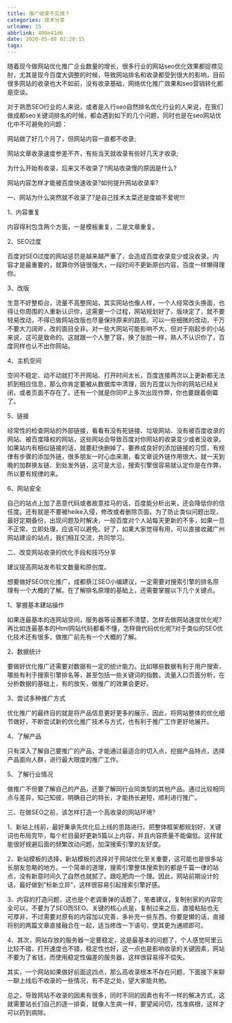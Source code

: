 ```yaml
---
title: 推广收录不见效？
categories: 技术分享
urlname: 15
abbrlink: 400e41d6
date: 2020-05-08 02:20:15
tags:
---
```

随着现今做网站优化推广企业数量的增长，很多行业的网站seo优化效果都捉襟见肘，尤其是现今百度大调整的时候，导致网站排名和收录都受到很大的影响，目前很多网站的收录也大不如前，没有收录基础，网络优化推广效果和seo营销转化都是空谈。

对于熟悉SEO行业的人来说，或者是入行seo自然排名优化行业的人来说，在我们做成都seo关键词排名的时候，都会遇到如下的几个问题，同时也是在seo网站优化中不可避免的问题：



网站做了好几个月了，但网站内容一直都不收录;

网站文章收录速度参差不齐，有些当天就收录有些好几天才收录;

为什么开始有收录，后来又不收录了?网站收录慢的原因是什么?

网站内容怎样才能被百度快速收录?如何提升网站收录率?


一、网站为什么突然就不收录了?是自己技术太菜还是度娘不爱呢!!!

1、内容重复

内容得利包含两个方面，一是模板重复，二是文章重复。

2、SEO过度

百度对SEO过度的网站惩罚是越来越严重了，会造成百度收录变少或没收录。内容才是最重要的，就算你外链很强大，一段时间不更新原创内容，百度一样懒得理你。

3、改版

生意不好整柜台，流量不高整网站，其实网站也像人样，一个人经常改头换面，也得让你周围的人重新认识你，这需要一个过程，网站规划好了，版块定了，就不要轻易改动，不得已做网站改版也尽量保持原来的路径。可以一些细微的改动，千万不要大刀阔斧，改的面目全非。对一些大网站可能影响不大，但对于刚起步的小站来说，这可是致命的。这就跟一个人整了容，换了张脸一样，熟人不认识你了，百度同样也认不出你网站。

4、主机空间

空间不稳定、动不动就打不开网站、打开时间太长，百度连接两次以上更新都无法抓到相应信息，那么你肯定要被从数据库中清理，因为百度以为你的网站已经关闭，或者页面不存在了。还有一个就是你同IP上多次出现作弊，你也要跟着倒霉了。

5、链接

经常性的检查网站的外部链接，看看有没有死链接、垃圾网站、没有被百度收录的网站、被百度降权的网站，这些网站会导致百度对你网站的收录变少或者没收录。如果站内有相似链接的话，就要赶快删掉了。要养成良好的添加链接的习惯，有规律有步骤的添加外链，很多朋友一时心血来潮，看文章说外链作用很大，就一天到晚的加群换友链、到处发外链，这可是大忌，搜索引擎很容易就认定你是在作弊，所以要有规律的来。

6、网站安全

自己的站点上加了恶意代码或者故意挂马的话，百度能分析出来，还会降低你的信任度。还有就是不要被heike入侵，修改或者删除页面。为了防止类似问题出现，最好定期备份，出现问题及时解决，一般百度对个人站每天更新的不多，如果一旦不正常，立即处理，应该可以避免。好了，如果大家觉得有用，可以直接收藏广州网站建设的站点，我们相互交流，共同学习。

二、改变网站收录的优化手段和技巧分享

建议提高网站发布软文数量和原创度。



想要做好SEO优化推广，成都蔡江SEO小编建议，一定需要对搜索引擎的排名原理有一个大概的了解。在了解排名原理的基础上，还需要掌握以下几个关键点。

1、掌握基本建站操作

如果连最基本的连网站空间，服务器等设置都不清楚，怎样去做网站速度优化呢?再比如连最基本的Html网站代码都看不懂，怎样做代码优化呢?对于类似的SEO优化技术还有很多，做推广前先有一个大概的了解。

2、数据统计

要做好优化推广还需要对数据有一定的统计能力。比如哪些数据有利于用户搜索，哪些有利于搜索引擎排名等，甚至包括一些关键词的指数，流量入口页面分析，在分析数据的基础上，有的放矢，做推广的效果会更好。

3、尝试多种推广方式

优化推广的最终目的就是将产品信息更好更多的展示，因此，将网站整体的优化细节做好，不断尝试新的优化推广技术与方式，也有利于推广工作更好地展开。

4、了解产品

只有深入了解自己要推广的产品，才能通过最适合的切入点，挖掘产品特点，选择产品面向人群，进行最大限度的推广工作。

5、了解行业情况

做推广不但要了解自己的产品，还要了解同行业同类型的其他产品。通过比较相同点与差异，知己知彼，明确自己的特长，才能扬长避短，顺利进行推广。

三、在做SEO之前，该怎样打造一个高收录的网站环境?

1、新站上线前，最好秉承先优化后上线的思路进行。把整体框架都规划好，关键词也布局完毕，每个栏目最好更新5篇以上内容，并且内容质量不能偏低。这样就能很好规避后面的频繁改动问题，加深搜索引擎的友好度。

2、新站模板的选择，新站模板的选择对于网站优化至关重要，这可能也是很多站长朋友忽略的地方。一个简单的道理，搜索引擎整体搜索到的都是千篇一律的站点，没有新意时间久了自然也就腻了。跟吃肥肉一个理。因此，网站前期设计的话，最好做到“标新立异”，这样很容易引起搜索引擎好感。



3、内容的打造问题，这也是个老调重弹的话题了，笔者建议，复制别家的内容完全可以，不要为了SEO而SEO。关键的核心点是，复制过来之后，直接粘贴也无可厚非，不过需要对原有的内容加以完善，多补充一些东西，你要是懒的话，直接将别的两篇文章直接融合在一起，适当修改一下语句，使其更为通顺即可。

4、其次，网站存放的服务器一定要稳定，这是最基本的问题了，个人感觉阿里云比较不错，打开速度也不错，稳定性也好，这一点也是影响收录的关键因素，网站不要为了省钱，而使用稳定性偏差的服务器，这样很容易得不偿失。

其实，一个网站如果做好前面这四点，那么高收录根本不存在问题，下面接下来聊一聊上线后不收录的一些情况，有不足之处，望大家能共勉。

总之，导致网站不收录的因素有很多，同时不同的因素也有不一样的解决方式，这就需要站长们自己的逐一排查，就像人生病一样，要望闻问切，找准病根，这样才可以药到病除。